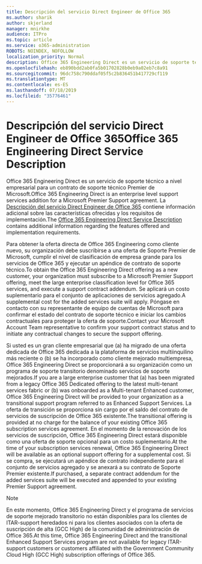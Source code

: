 ```yaml
---
title: Descripción del servicio Direct Engineer de Office 365
ms.author: sharik
author: skjerland
manager: mnirkhe
audience: ITPro
ms.topic: article
ms.service: o365-administration
ROBOTS: NOINDEX, NOFOLLOW
localization_priority: Normal
description: Office 365 Engineering Direct es un servicio de soporte técnico a nivel empresarial para un contrato de soporte técnico Premier de Microsoft. La descripción del servicio Direct Engineer de Office 365 contiene información adicional sobre las características ofrecidas y los requisitos de implementación.
ms.openlocfilehash: eb890bdd2ab0fa5b01702828b0eb9a02eb7c8a91
ms.sourcegitcommit: 96dc758c790ddaf05f5c2b836451b417729cf119
ms.translationtype: MT
ms.contentlocale: es-ES
ms.lasthandoff: 07/18/2019
ms.locfileid: "35776461"
---
```

# <a name="office-365-engineering-direct-service-description"></a><span data-ttu-id="7c172-104">Descripción del servicio Direct Engineer de Office 365</span><span class="sxs-lookup"><span data-stu-id="7c172-104">Office 365 Engineering Direct Service Description</span></span>

<span data-ttu-id="7c172-105">Office 365 Engineering Direct es un servicio de soporte técnico a nivel empresarial para un contrato de soporte técnico Premier de Microsoft.</span><span class="sxs-lookup"><span data-stu-id="7c172-105">Office 365 Engineering Direct is an enterprise level support services addition for a Microsoft Premier Support agreement.</span></span> <span data-ttu-id="7c172-106">La [Descripción del servicio Direct Engineer de Office 365](https://github.com/MicrosoftDocs/OfficeDocs-O365ServiceDescriptions/blob/master/Office%20365%20Engineering%20Direct%20-%20Svc%20Desc%20(25mar2019).pdf) contiene información adicional sobre las características ofrecidas y los requisitos de implementación.</span><span class="sxs-lookup"><span data-stu-id="7c172-106">The [Office 365 Engineering Direct Service Description](https://github.com/MicrosoftDocs/OfficeDocs-O365ServiceDescriptions/blob/master/Office%20365%20Engineering%20Direct%20-%20Svc%20Desc%20(25mar2019).pdf) contains additional information regarding the features offered and implementation requirements.</span></span>

<span data-ttu-id="7c172-107">Para obtener la oferta directa de Office 365 Engineering como cliente nuevo, su organización debe suscribirse a una oferta de Soporte Premier de Microsoft, cumplir el nivel de clasificación de empresa grande para los servicios de Office 365 y ejecutar un apéndice de contrato de soporte técnico.</span><span class="sxs-lookup"><span data-stu-id="7c172-107">To obtain the Office 365 Engineering Direct offering as a new customer, your organization must subscribe to a Microsoft Premier Support offering, meet the large enterprise classification level for Office 365 services, and execute a support contract addendum.</span></span> <span data-ttu-id="7c172-108">Se aplicará un costo suplementario para el conjunto de aplicaciones de servicios agregado.</span><span class="sxs-lookup"><span data-stu-id="7c172-108">A supplemental cost for the added services suite will apply.</span></span> <span data-ttu-id="7c172-109">Póngase en contacto con su representante de equipo de cuentas de Microsoft para confirmar el estado del contrato de soporte técnico e iniciar los cambios contractuales para proteger la oferta de soporte.</span><span class="sxs-lookup"><span data-stu-id="7c172-109">Contact your Microsoft Account Team representative to confirm your support contract status and to initiate any contractual changes to secure the support offering.</span></span> 

<span data-ttu-id="7c172-110">Si usted es un gran cliente empresarial que (a) ha migrado de una oferta dedicada de Office 365 dedicada a la plataforma de servicios multiinquilino más reciente o (b) se ha incorporado como cliente mejorado multiempresa, Office 365 Engineering Direct se proporcionará a su organización como un programa de soporte transitorio denominado servicios de soporte mejorados.</span><span class="sxs-lookup"><span data-stu-id="7c172-110">If you are a large enterprise customer that (a) has been migrated from a legacy Office 365 Dedicated offering to the latest multi-tenant services fabric or (b) was onboarded as a Multi-tenant Enhanced customer, Office 365 Engineering Direct will be provided to your organization as a transitional support program referred to as Enhanced Support Services.</span></span> <span data-ttu-id="7c172-111">La oferta de transición se proporciona sin cargo por el saldo del contrato de servicios de suscripción de Office 365 existente.</span><span class="sxs-lookup"><span data-stu-id="7c172-111">The transitional offering is provided at no charge for the balance of your existing Office 365 subscription services agreement.</span></span> <span data-ttu-id="7c172-112">En el momento de la renovación de los servicios de suscripción, Office 365 Engineering Direct estará disponible como una oferta de soporte opcional para un costo suplementario.</span><span class="sxs-lookup"><span data-stu-id="7c172-112">At the time of your subscription services renewal, Office 365 Engineering Direct will be available as an optional support offering for a supplemental cost.</span></span> <span data-ttu-id="7c172-113">Si se compra, se ejecutará un apéndice de contrato independiente para el conjunto de servicios agregado y se anexará a su contrato de Soporte Premier existente.</span><span class="sxs-lookup"><span data-stu-id="7c172-113">If purchased, a separate contract addendum for the added services suite will be executed and appended to your existing Premier Support agreement.</span></span>

> [!NOTE]
> <span data-ttu-id="7c172-114">En este momento, Office 365 Engineering Direct y el programa de servicios de soporte mejorado transitorio no están disponibles para los clientes de ITAR-support heredados ni para los clientes asociados con la oferta de suscripción de alta (GCC High) de la comunidad de administración de Office 365.</span><span class="sxs-lookup"><span data-stu-id="7c172-114">At this time, Office 365 Engineering Direct and the transitional Enhanced Support Services program are not available for legacy ITAR-support customers or customers affiliated with the Government Community Cloud High (GCC High) subscription offerings of Office 365.</span></span>
